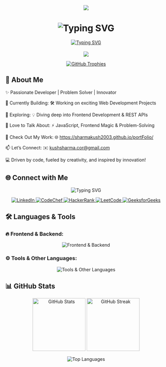 <p align="center"> 
  <img src="https://capsule-render.vercel.app/api?type=waving&color=gradient&height=150&section=header&text=Hey%20Everyone!%20🕹️&fontSize=40&animation=fadeIn"/> 
</p>

<h1 align="center">
  <img src="https://readme-typing-svg.demolab.com?font=Fira+Code&weight=600&size=30&duration=4000&pause=1000&color=00BFFF&center=true&vCenter=true&width=500&lines=👋+I'm+Kush+Sharma" alt="Typing SVG">
</h1>

<div align="center" style="margin-bottom: 20px;">
  <a href="https://git.io/typing-svg">
    <img src="https://readme-typing-svg.demolab.com?font=Fira+Code&weight=600&size=22&duration=3500&pause=800&color=FF5733&center=true&vCenter=true&width=900&lines=☕+Fueled+by+Coffee+|+Powered+by+Passion;🚀+Exploring+New+Tech+Every+Day!;💡+Innovator,+Thinker+,+Problem-Solver;🎯+Coding+since+2021+|+Striving+for+Excellence;🔥+Code.+Create.+Build.+Inspire." alt="Typing SVG" />
  </a>
</div>



<p align="center">
  <img src="https://capsule-render.vercel.app/api?type=soft&color=gradient&height=100&section=header&text=🏆+GitHub+Trophies+🏆&fontSize=30&fontColor=fff&animation=fadeIn"/>
</p>

<p align="center">
  <a href="https://github.com/ryo-ma/github-profile-trophy">
    <img src="https://github-profile-trophy.vercel.app/?username=sharmakush2003&theme=algolia&no-frame=true&margin-w=20&column=4" alt="GitHub Trophies" />
  </a> 
</p>

## 🚀 About Me

✨ Passionate Developer | Problem Solver | Innovator

🔹 Currently Building:
🛠️ Working on exciting Web Development Projects

🌱 Exploring:
💡 Diving deep into Frontend Development & REST APIs

💬 Love to Talk About:
⚡ JavaScript, Frontend Magic & Problem-Solving

📂 Check Out My Work:
🌐 https://sharmakush2003.github.io/portFolio/

📫 Let’s Connect:
✉️ kushsharma.cor@gmail.com

💻 Driven by code, fueled by creativity, and inspired by innovation!

## 🌐 Connect with Me  

<p align="center" style="margin-top: 10px;">
  <img src="https://readme-typing-svg.herokuapp.com?font=Fira+Code&size=22&pause=1000&color=00BFFF&center=true&vCenter=true&width=600&lines=Let's+Connect!;Follow+My+Tech+Journey!;Reach+Out+Anytime!" alt="Typing SVG" />
</p>

<p align="center">
  <a href="https://linkedin.com/in/kush-sharma-9721a02ab" target="_blank">
    <img src="https://img.shields.io/badge/LinkedIn-0A66C2?style=for-the-badge&logo=linkedin&logoColor=white" alt="LinkedIn" />
  </a>
  <a href="https://www.codechef.com/users/kush_sharma_25" target="_blank">
    <img src="https://img.shields.io/badge/CodeChef-5B4638?style=for-the-badge&logo=codechef&logoColor=white" alt="CodeChef" />
  </a>
  <a href="https://www.hackerrank.com/kushsharma_cor" target="_blank">
    <img src="https://img.shields.io/badge/HackerRank-00EA64?style=for-the-badge&logo=hackerrank&logoColor=white" alt="HackerRank" />
  </a>
  <a href="https://www.leetcode.com/sharma_kush_" target="_blank">
    <img src="https://img.shields.io/badge/LeetCode-FFA116?style=for-the-badge&logo=leetcode&logoColor=white" alt="LeetCode" />
  </a>
  <a href="https://auth.geeksforgeeks.org/user/kushsharma_2516" target="_blank">
    <img src="https://img.shields.io/badge/GeeksforGeeks-0F9D58?style=for-the-badge&logo=geeksforgeeks&logoColor=white" alt="GeeksforGeeks" />
  </a>
</p>

## 🛠️ Languages & Tools  

### 🔥 **Frontend & Backend:**  
<p align="center">
  <img src="https://skillicons.dev/icons?i=html,css,js,nodejs,tailwindcss,express,mongodb,mysql&theme=dark" alt="Frontend & Backend" />
</p>

### ⚙️ **Tools & Other Languages:**  
<p align="center">
  <img src="https://skillicons.dev/icons?i=git,python,c,cpp&theme=dark" alt="Tools & Other Languages" />
</p>

## 📊 GitHub Stats  

<p align="center"> 
  <img height="165" src="https://github-readme-stats.vercel.app/api?username=sharmakush2003&show_icons=true&theme=onedark" alt="GitHub Stats" />
  <img height="165" src="https://github-readme-streak-stats.herokuapp.com/?user=sharmakush2003&theme=onedark" alt="GitHub Streak" />
</p>

<p align="center"> 
  <img src="https://github-readme-stats.vercel.app/api/top-langs/?username=sharmakush2003&layout=compact&theme=onedark" alt="Top Languages" /> 
</p>
